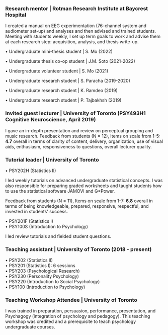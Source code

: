 ### Research mentor | Rotman Research Institute at Baycrest Hospital
I created a manual on EEG experimentation (76-channel system and audiometer set-up) and analyses and then advised and trained students. Meeting with students weekly, I set up term goals to work and advise them at each research step: acquisition, analysis, and thesis write-up. 

•	Undergraduate mini-thesis student &#124; S. Mo (2022) 

•	Undergraduate thesis co-op student &#124; J.M. Soto (2021-2022) 

•	Undergraduate volunteer student &#124; S. Mo (2021) 

•	Undergraduate research student &#124; S. Paracha (2019-2020) 

•	Undergraduate research student &#124; K. Ramdeo (2019) 

•	Undergraduate research student &#124; P. Tajbakhsh (2019)

### Invited guest lecturer | University of Toronto (PSY493H1 Cognitive Neuroscience, April 2019)

I gave an in-depth presentation and review on perceptual grouping and music research. 
Feedback from students (N = 12), Items on scale from 1-5: **4.7** overall in terms of clarity of content, delivery, organization, use of visual aids, enthusiasm, responsiveness to questions, overall lecturer quality.

### Tutorial leader | University of Toronto 
•	PSY202H (Statistics II)

I led weekly tutorials on advanced undergraduate statistical concepts. I was also responsible for preparing graded worksheets and taught students how to use the statistical software JAMOVI and G*Power.

Feedback from students (N = 11), Items on scale from 1-7: **6.8** overall in terms of being knowledgeable, prepared, responsive, respectful, and invested in students' success.

•	PSY201F (Statistics I)\
•	PSY100S (Introduction to Psychology)

I led review tutorials and fielded student questions. 

### Teaching assistant | University of Toronto (2018 - present)
•	PSY202 (Statistics II)\
•	PSY201 (Statistics I): 6 sessions\
•	PSY203 (Psychological Research)\
•	PSY230 (Personality Psychology)\
•	PSY220 (Introduction to Social Psychology)\
•	PSY100 (Introduction to Psychology)

### Teaching Workshop Attendee | University of Toronto
I was trained in preparation, persuasion, performance, presentation,
and Psychagogy (integration of psychology and pedagogy). This teaching workshop
was credited and a prerequisite to teach psychology undergraduate courses.
